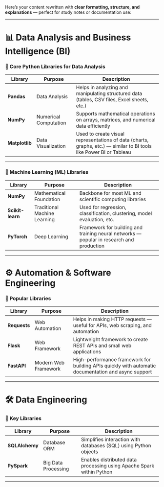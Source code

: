 Here’s your content rewritten with **clear formatting, structure, and explanations** — perfect for study notes or documentation use:

---

# 📊 **Data Analysis and Business Intelligence (BI)**

### 🧮 **Core Python Libraries for Data Analysis**

| Library        | Purpose               | Description                                                                                                         |
| -------------- | --------------------- | ------------------------------------------------------------------------------------------------------------------- |
| **Pandas**     | Data Analysis         | Helps in analyzing and manipulating structured data (tables, CSV files, Excel sheets, etc.)                         |
| **NumPy**      | Numerical Computation | Supports mathematical operations on arrays, matrices, and numerical data efficiently                                |
| **Matplotlib** | Data Visualization    | Used to create visual representations of data (charts, graphs, etc.) — similar to BI tools like Power BI or Tableau |

---

### 🤖 **Machine Learning (ML) Libraries**

| Library          | Purpose                      | Description                                                                              |
| ---------------- | ---------------------------- | ---------------------------------------------------------------------------------------- |
| **NumPy**        | Mathematical Foundation      | Backbone for most ML and scientific computing libraries                                  |
| **Scikit-learn** | Traditional Machine Learning | Used for regression, classification, clustering, model evaluation, etc.                  |
| **PyTorch**      | Deep Learning                | Framework for building and training neural networks — popular in research and production |

---

# ⚙️ **Automation & Software Engineering**

### 🧰 **Popular Libraries**

| Library      | Purpose              | Description                                                                                         |
| ------------ | -------------------- | --------------------------------------------------------------------------------------------------- |
| **Requests** | Web Automation       | Helps in making HTTP requests — useful for APIs, web scraping, and automation                       |
| **Flask**    | Web Framework        | Lightweight framework to create REST APIs and small web applications                                |
| **FastAPI**  | Modern Web Framework | High-performance framework for building APIs quickly with automatic documentation and async support |

---

# 🛠️ **Data Engineering**

### 💾 **Key Libraries**

| Library        | Purpose             | Description                                                          |
| -------------- | ------------------- | -------------------------------------------------------------------- |
| **SQLAlchemy** | Database ORM        | Simplifies interaction with databases (SQL) using Python objects     |
| **PySpark**    | Big Data Processing | Enables distributed data processing using Apache Spark within Python |

---
